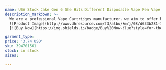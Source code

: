 ```yaml
---
name: USA Stock Cake Gen 6 She Hits Different Disposable Vape Pen Vape Bar Rechargeable E Cigs 1ml Empty Device Pods 280mAh Battery Type C Charger
description_markdown: >-
  We are a professional Vape Cartridges manufacturer. we aim to offer high quality items at affordable and competitive prices. All the items are carefully packed to ensure delivery..syi
  ![Product Image](http://www.dhresource.com/f3/albu/km/j/08/d633b281-1087-4471-b035-a28448194230.jpg)
  [![Buy Now](https://img.shields.io/badge/Buy%20Now-blue?style=for-the-badge&logo=none)](https://www.kqzyfj.com/click-100820740-14451685?url=http%3A%2F%2Fwww.dhgate.com%2Fproduct%2F18-8-female-straight-tube-glass-water-bongs%2F394701561.html)

garment_type:
price: '3.74 USD'
sku: 394701561
stock: in stock
sizes:

---
```


